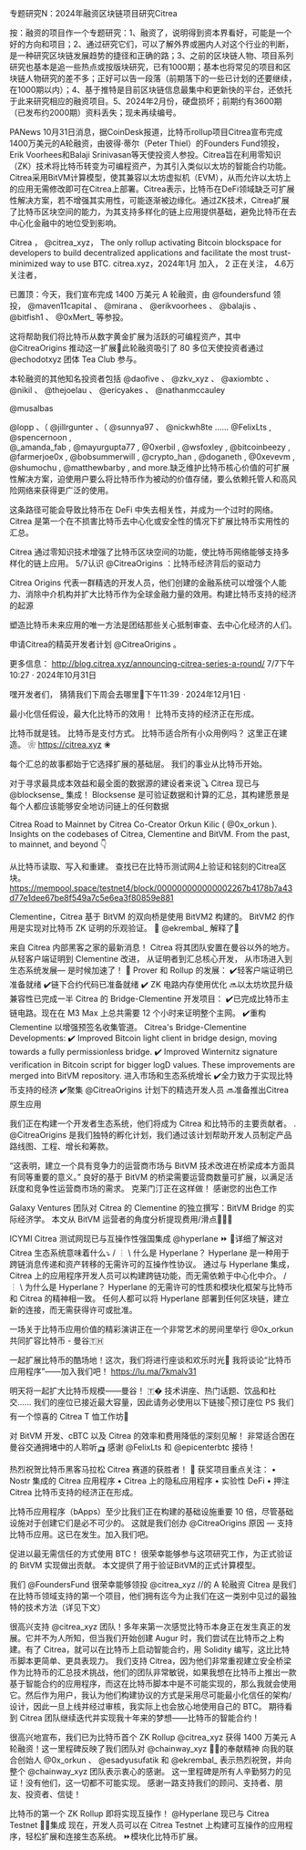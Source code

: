专题研究N：2024年融资区块链项目研究Citrea



按：融资的项目作一个专题研究：1、融资了，说明得到资本界看好，可能是一个好的方向和项目；2、通过研究它们，可以了解外界或圈内人对这个行业的判断，是一种研究区块链发展趋势的捷径和正确的路；3、之前的区块链人物、项目系列研究也基本是追一些热点或按版块研究，已有1000期；基本也将常见的项目和区块链人物研究的差不多；正好可以告一段落（前期落下的一些已计划的还要继续，在1000期以内）；4、基于推特是目前区块链信息最集中和更新快的平台，还依托于此来研究相应的融资项目。5、2024年2月份，硬盘损坏；前期约有3600期（已发布约2000期）资料丢失；现未再续编号。

PANews 10月31日消息，据CoinDesk报道，比特币rollup项目Citrea宣布完成1400万美元的A轮融资，由彼得·蒂尔（Peter Thiel）的Founders Fund领投，Erik Voorhees和Balaji Srinivasan等天使投资人参投。Citrea旨在利用零知识（ZK）技术将比特币转变为可编程资产，为其引入类似以太坊的智能合约功能。
Citrea采用BitVM计算模型，使其兼容以太坊虚拟机（EVM），从而允许以太坊上的应用无需修改即可在Citrea上部署。Citrea表示，比特币在DeFi领域缺乏可扩展性解决方案，若不增强其实用性，可能逐渐被边缘化。通过ZK技术，Citrea扩展了比特币区块空间的能力，为其支持多样化的链上应用提供基础，避免比特币在去中心化金融中的地位受到影响。

Citrea
，
@citrea_xyz，
The only rollup activating Bitcoin blockspace for developers to build decentralized applications and facilitate the most trust-minimized way to use BTC.
citrea.xyz，2024年1月 加入，
2 正在关注，
4.6万 关注者，


已置顶：今天，我们宣布完成 1400 万美元 A 轮融资，由
@foundersfund
领投， 
@maven11capital
 、 
@mirana
 、 
@erikvoorhees
 、 
@balajis
 、 
@bitfish1
 、 
@0xMert_
等参投。

这将帮助我们将比特币从数字黄金扩展为活跃的可编程资产，其中
@CitreaOrigins
推动这一扩展🧵此轮融资吸引了 80 多位天使投资者通过
@echodotxyz
团体 Tea Club 参与。

本轮融资的其他知名投资者包括
@daofive
 、 
@zkv_xyz
 、 
@axiombtc
 、 
@nikil
 、 
@thejoelau
 、 
@ericyakes
 、 
@nathanmccauley
 
@musalbas
 
@lopp
 、（ 
@jillrgunter
 、（ 
@sunnya97
 、 
@nickwh8te
 ......
@FelixLts
, 
@spencernoon
,  
@_amanda_fab
, 
@mayurgupta77
, 
@0xerbil
, 
@wsfoxley
, 
@bitcoinbeezy
, 
@farmerjoe0x
, 
@bobsummerwill
, 
@crypto_han
, 
@doganeth
, 
@0xevevm
, 
@shumochu
, 
@matthewbarby
, and more.缺乏维护比特币核心价值的可扩展性解决方案，迫使用户要么将比特币作为被动的价值存储，要么依赖托管人和高风险网络来获得更广泛的使用。

这条路径可能会导致比特币在 DeFi 中失去相关性，并成为一个过时的网络。Citrea 是第一个在不损害比特币去中心化或安全性的情况下扩展比特币实用性的汇总。

Citrea 通过零知识技术增强了比特币区块空间的功能，使比特币网络能够支持多样化的链上应用。
5/7认识
@CitreaOrigins
 ：比特币经济背后的驱动力

Citrea Origins 代表一群精选的开发人员，他们创建的金融系统可以增强个人能力、消除中介机构并扩大比特币作为全球金融力量的效用。构建比特币支持的经济的起源

塑造比特币未来应用的唯一方法是团结那些关心抵制审查、去中心化经济的人们。

申请Citrea的精英开发者计划
@CitreaOrigins
 。

更多信息： http://blog.citrea.xyz/announcing-citrea-series-a-round/
7/7下午10:27 · 2024年10月31日

嘿开发者们，
猜猜我们下周会去哪里🍊下午11:39 · 2024年12月1日
·

最小化信任假设，最大化比特币的效用！
比特币支持的经济正在形成。

比特币就是钱。
比特币是支付方式。
比特币适合所有小众用例吗？
这里正在建造。
❀ https://citrea.xyz ❀

每个汇总的故事都始于它选择扩展的基础层。
我们的事业从比特币开始。

对于寻求最具成本效益和最全面的数据源的建设者来说⤵
Citrea 现已与
@blocksense_
集成！
Blocksense 是可验证数据和计算的汇总，其构建愿景是每个人都应该能够安全地访问链上的任何数据

Citrea Road to Mainnet
by Citrea Co-Creator Orkun Kilic (
@0x_orkun
).
Insights on the codebases of Citrea, Clementine and BitVM.
From the past, to mainnet, and beyond 👇

从比特币读取、写入和重建。
查找已在比特币测试网4上验证和铭刻的Citrea区块。
https://mempool.space/testnet4/block/000000000000002267b4178b7a43d77e1dee67be8f549a7c5e6ea3f80859e881

Clementine，Citrea 基于 BitVM 的双向桥是使用 BitVM2 构建的。
BitVM2 的作用是实现对比特币 ZK 证明的乐观验证。
👤 
@ekrembal_
解释了🍊

来自 Citrea 内部黑客之家的最新消息！
Citrea 将其团队安置在曼谷以外的地方。
从轻客户端证明到 Clementine 改进，
从证明者到汇总核心开发，
从市场进入到生态系统发展—
是时候加速了！ 🧵
Prover 和 Rollup 的发展：
✔️轻客户端证明已准备就绪
✔️链下合约代码已准备就绪
✔️ ZK 电路内存使用优化
🔜以太坊坎昆升级兼容性已完成一半
Citrea 的 Bridge-Clementine 开发项目：
✔️已完成比特币主链电路。现在在 M3 Max 上总共需要 12 个小时来证明整个主网。
✔️重构 Clementine 以增强预签名收集管道。
Citrea's Bridge-Clementine Developments:
✔️ Improved Bitcoin light client in bridge design, moving towards a fully permissionless bridge.
✔️ Improved Winternitz signature verification in Bitcoin script for bigger logD values. These improvements are merged into BitVM repository.
进入市场和生态系统增长
✔️全力致力于实现比特币支持的经济
✔️聚集
@CitreaOrigins
计划下的精选开发人员
🔜准备推出Citrea原生应用

我们正在构建一个开发者生态系统，他们将成为 Citrea 和比特币的主要贡献者。
. 
@CitreaOrigins
是我们独特的孵化计划，我们通过该计划帮助开发人员制定产品路线图、工程、增长和筹款。

“这表明，建立一个具有竞争力的运营商市场与 BitVM 技术改进在桥梁成本方面具有同等重要的意义。”
良好的基于​​ BitVM 的桥梁需要运营商数量可扩展，以满足活跃度和竞争性运营商市场的需求。
克莱门汀正在这样做！
感谢您的出色工作

 Galaxy Ventures 团队对 Citrea 的 Clementine 的独立撰写：BitVM Bridge 的实际经济学。
本文从 BitVM 运营者的角度分析提现费用/滑点🧵👇🏻

ICYMI Citrea 测试网现已与互操作性强国集成
@hyperlane
 ⏩
🧵详细了解这对 Citrea 生态系统意味着什么⤵️
/ ┆ \ 什么是 Hyperlane？
Hyperlane 是一种用于跨链消息传递和资产转移的无需许可的互操作性协议。
通过与 Hyperlane 集成，Citrea 上的应用程序开发人员可以构建跨链功能，而无需依赖于中心化中介。
/ ┆ \ 为什么是 Hyperlane？
Hyperlane 的无需许可的性质和模块化框架与比特币和 Citrea 的精神相一致。
任何人都可以将 Hyperlane 部署到任何区块链，建立新的连接，而无需获得许可或批准。

一场关于比特币应用价值的精彩演讲正在一个非常艺术的房间里举行
@0x_orkun
共同扩容比特币 - 曼谷🇹🇭

一起扩展比特币的酷场地！这次，我们将进行座谈和欢乐时光🍻
我将谈论“比特币应用程序”——加入我们吧！
https://lu.ma/7kmalv31

明天将一起扩大比特币规模——曼谷！ 🇹�
技术讲座、热门话题、饮品和社交......
我们的座位已接近最大容量，因此请务必使用以下链接👇预订座位
PS 我们有一个惊喜的 Citrea T 恤工作坊👀

对 BitVM 开发、cBTC 以及 Citrea 的效率和费用降低的深刻见解！
非常适合困在曼谷交通拥堵中的人聆听🛺
感谢
@FelixLts
和
@epicenterbtc
接待！

热烈祝贺比特币黑客马拉松 Citrea 赛道的获胜者！ 🎉
获奖项目重点关注：
• Nostr 集成的 Citrea 应用程序
• Citrea 上的隐私应用程序
• 实验性 DeFi
• 押注 Citrea
比特币支持的经济正在形成。

比特币应用程序（bApps）至少比我们正在构建的基础设施重要 10 倍，尽管基础设施对于创建它们是必不可少的。
这就是我们创办
@CitreaOrigins
原因 — 支持比特币应用。这已在发生。加入我们吧。

促进以最无需信任的方式使用 BTC！
很荣幸能够参与这项研究工作，为正式验证的 BitVM 实现做出贡献。
本文提供了用于验证BitVM的正式计算模型。

我们
@FoundersFund
很荣幸能够领投
@citrea_xyz
 //的 A 轮融资
Citrea 是我们在比特币领域支持的第一个项目，他们拥有迄今为止我们在这一类别中见过的最独特的技术方法（详见下文）

很高兴支持
@citrea_xyz
团队！多年来第一次感觉比特币本身正在发生真正的发展。它并不为人所知，但当我们开始创建 Augur 时，我们尝试在比特币之上构建。有了 Citrea，就可以在比特币上启动智能合约，用 Solidity 编写，这比比特币脚本更简单、更具表现力。
我们支持 Citrea，因为他们非常重视建立安全桥梁作为比特币的汇总技术挑战，他们的团队非常敏锐，如果我想在比特币上推出一款基于智能合约的应用程序，而这在比特币脚本中是不可能实现的，那么我就会使用它。然后作为用户，我认为他们构建协议的方式是采用尽可能最小化信任的架构/设计，因此一旦上线并经过审核，我实际上也会放心地使用自己的 BTC。
期待看到 Citrea 团队继续迭代并实现我十年来的梦想——比特币的智能合约！

很高兴地宣布，我们已为比特币首个 ZK Rollup 
@citrea_xyz
获得 1400 万美元 A 轮融资！这一里程碑反映了我们团队对
@chainway_xyz
  🍊🍋的奉献精神
向我的联合创始人
@0x_orkun
 、 
@esadyusufatik
和
@ekrembal_
表示热烈祝贺，并向整个
@chainway_xyz
团队表示衷心的感谢。
这一里程碑是所有人辛勤努力的见证！没有他们，这一切都不可能实现。
感谢一路支持我们的顾问、支持者、朋友、投资者、信徒！

比特币的第一个 ZK Rollup 即将实现互操作！
@Hyperlane
现已与 Citrea Testnet 🍊🍋集成
现在，开发人员可以在 Citrea Testnet 上构建可互操作的应用程序，轻松扩展和连接生态系统。
⏩模块化比特币扩展。



